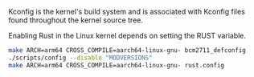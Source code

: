 Kconfig is the kernel's build system and is associated with Kconfig files found throughout the kernel source tree.

Enabling Rust in the Linux kernel depends on setting the RUST variable.

```sh
make ARCH=arm64 CROSS_COMPILE=aarch64-linux-gnu- bcm2711_defconfig
./scripts/config --disable "MODVERSIONS"
make ARCH=arm64 CROSS_COMPILE=aarch64-linux-gnu- rust.config
```
